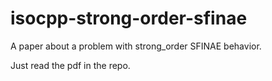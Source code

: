 # isocpp-strong-order-sfinae
A paper about a problem with strong_order SFINAE behavior.

Just read the pdf in the repo.
